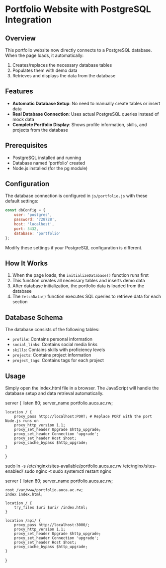# Portfolio Website with PostgreSQL Integration

## Overview
This portfolio website now directly connects to a PostgreSQL database. When the page loads, it automatically:
1. Creates/replaces the necessary database tables
2. Populates them with demo data
3. Retrieves and displays the data from the database

## Features
- **Automatic Database Setup**: No need to manually create tables or insert data
- **Real Database Connection**: Uses actual PostgreSQL queries instead of mock data
- **Complete Portfolio Display**: Shows profile information, skills, and projects from the database

## Prerequisites
- PostgreSQL installed and running
- Database named 'portfolio' created
- Node.js installed (for the pg module)

## Configuration
The database connection is configured in `js/portfolio.js` with these default settings:
```javascript
const dbConfig = {
    user: 'postgres',
    password: '728728',
    host: 'localhost',
    port: 5432,
    database: 'portfolio'
};
```

Modify these settings if your PostgreSQL configuration is different.

## How It Works
1. When the page loads, the `initializeDatabase()` function runs first
2. This function creates all necessary tables and inserts demo data
3. After database initialization, the portfolio data is loaded from the database
4. The `fetchData()` function executes SQL queries to retrieve data for each section

## Database Schema
The database consists of the following tables:
- `profile`: Contains personal information
- `social_links`: Contains social media links
- `skills`: Contains skills with proficiency levels
- `projects`: Contains project information
- `project_tags`: Contains tags for each project

## Usage
Simply open the index.html file in a browser. The JavaScript will handle the database setup and data retrieval automatically.



server {
    listen 80;
    server_name portfolio.auca.ac.rw;

    location / {
        proxy_pass http://localhost:PORT; # Replace PORT with the port Node.js runs on
        proxy_http_version 1.1;
        proxy_set_header Upgrade $http_upgrade;
        proxy_set_header Connection 'upgrade';
        proxy_set_header Host $host;
        proxy_cache_bypass $http_upgrade;
    }
}



sudo ln -s /etc/nginx/sites-available/portfolio.auca.ac.rw /etc/nginx/sites-enabled/
sudo nginx -t
sudo systemctl restart nginx


server {
    listen 80;
    server_name portfolio.auca.ac.rw;

    root /var/www/portfolio.auca.ac.rw;
    index index.html;

    location / {
        try_files $uri $uri/ /index.html;
    }

    location /api/ {
        proxy_pass http://localhost:3000/;
        proxy_http_version 1.1;
        proxy_set_header Upgrade $http_upgrade;
        proxy_set_header Connection 'upgrade';
        proxy_set_header Host $host;
        proxy_cache_bypass $http_upgrade;
    }
}
